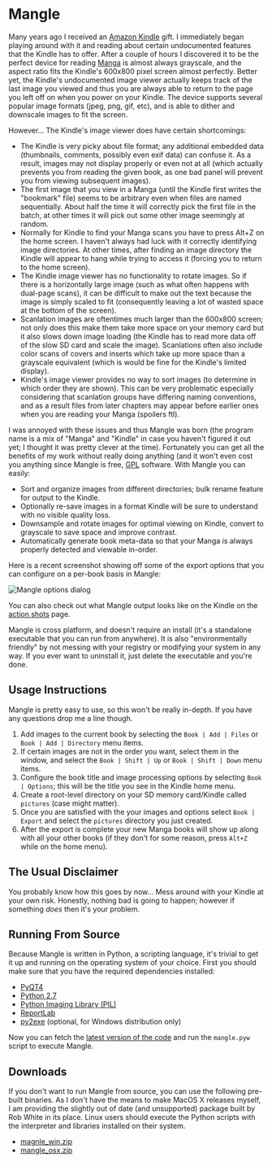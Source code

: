 # Mangle #

Many years ago I received an [Amazon Kindle](http://en.wikipedia.org/wiki/Kindle) gift. I immediately began playing
around with it and reading about certain undocumented features that the Kindle has to offer. After a couple of hours I
discovered it to be the perfect device for reading [Manga](http://en.wikipedia.org/wiki/Manga) is almost always
grayscale, and the aspect ratio fits the Kindle's 600x800 pixel screen almost perfectly. Better yet, the Kindle's
undocumented image viewer actually keeps track of the last image you viewed and thus you are always able to return to
the page you left off on when you power on your Kindle. The device supports several popular image formats (jpeg, png,
gif, etc), and is able to dither and downscale images to fit the screen.

However... The Kindle's image viewer does have certain shortcomings:

*   The Kindle is very picky about file format; any additional embedded data (thumbnails, comments, possibly even exif
    data) can confuse it. As a result, images may not display properly or even not at all (which actually prevents you
    from reading the given book, as one bad panel will prevent you from viewing subsequent images).
*   The first image that you view in a Manga (until the Kindle first writes the "bookmark" file) seems to be arbitrary
    even when files are named sequentially.  About half the time it will correctly pick the first file in the batch, at
    other times it will pick out some other image seemingly at random.
*   Normally for Kindle to find your Manga scans you have to press Alt+Z on the home screen. I haven't always had luck
    with it correctly identifying image directories. At other times, after finding an image directory the Kindle will
    appear to hang while trying to access it (forcing you to return to the home screen).
*   The Kindle image viewer has no functionality to rotate images. So if there is a horizontally large image (such as
    what often happens with dual-page scans), it can be difficult to make out the text because the image is simply
    scaled to fit (consequently leaving a lot of wasted space at the bottom of the screen).
*   Scanlation images are oftentimes much larger than the 600x800 screen; not only does this make them take more space
    on your memory card but it also slows down image loading (the Kindle has to read more data off of the slow SD card
    and scale the image). Scanlations often also include color scans of covers and inserts which take up more space than
    a grayscale equivalent (which is would be fine for the Kindle's limited display).
*   Kindle's image viewer provides no way to sort images (to determine in which order they are shown). This can be very
    problematic especially considering that scanlation groups have differing naming conventions, and as a result files
    from later chapters may appear before earlier ones when you are reading your Manga (spoilers ftl).

I was annoyed with these issues and thus Mangle was born (the program name is a mix of "Manga" and "Kindle" in case you
haven't figured it out yet; I thought it was pretty clever at the time). Fortunately you can get all the benefits of my
work without really doing anything (and it won't even cost you anything since Mangle is free,
[GPL](http://www.gnu.org/licenses/gpl-3.0.txt) software.  With Mangle you can easily:

*   Sort and organize images from different directories; bulk rename feature for output to the Kindle.
*   Optionally re-save images in a format Kindle will be sure to understand with no visible quality loss.
*   Downsample and rotate images for optimal viewing on Kindle, convert to grayscale to save space and improve contrast.
*   Automatically generate book meta-data so that your Manga is always properly detected and viewable in-order.

Here is a recent screenshot showing off some of the export options that you can configure on a per-book basis in Mangle:

![Mangle options dialog](http://foosoft.net/projects/mangle/img/options.png)

You can also check out what Mangle output looks like on the Kindle on the [action
shots](http://foosoft.net/projects/mangle/action/) page.

Mangle is cross platform, and doesn't require an install (it's a standalone executable that you can run from anywhere).
It is also "environmentally friendly" by not messing with your registry or modifying your system in any way.  If you
ever want to uninstall it, just delete the executable and you're done.

## Usage Instructions ##

Mangle is pretty easy to use, so this won't be really in-depth. If you have any questions drop me a line though.

1.  Add images to the current book by selecting the `Book | Add | Files` or `Book | Add | Directory` menu items.
2.  If certain images are not in the order you want, select them in the window, and select the `Book | Shift | Up` or
    `Book | Shift | Down` menu items.
3.  Configure the book title and image processing options by selecting `Book | Options`; this will be the title you see
    in the Kindle home menu.
4.  Create a root-level directory on your SD memory card/Kindle called `pictures` (case might matter).
5.  Once you are satisfied with the your images and options select `Book | Export` and select the `pictures` directory
    you just created.
6.  After the export is complete your new Manga books will show up along with all your other books (if they don't for
    some reason, press `Alt+Z` while on the home menu).

## The Usual Disclaimer ##

You probably know how this goes by now... Mess around with your Kindle at your own risk. Honestly, nothing bad is going
to happen; however if something *does* then it's your problem.

## Running From Source ##

Because Mangle is written in Python, a scripting language, it's trivial to get it up and running on the operating system
of your choice. First you should make sure that you have the required dependencies installed:

*   [PyQT4](http://www.riverbankcomputing.com/software/pyqt/download)
*   [Python 2.7](http://www.python.org/download/releases/2.7/)
*   [Python Imaging Library (PIL)](http://www.pythonware.com/products/pil/)
*   [ReportLab](https://pypi.python.org/pypi/reportlab)
*   [py2exe](http://www.py2exe.org/) (optional, for Windows distribution only)

Now you can fetch the [latest version of the code](https://github.com/FooSoft/mangle/) and run the `mangle.pyw` script
to execute Mangle.

## Downloads ##

If you don't want to run Mangle from source, you can use the following pre-built binaries. As I don't have the means to
make MacOS X releases myself, I am providing the slightly out of date (and unsupported) package built by Rob White in
its place. Linux users should execute the Python scripts with the interpreter and libraries installed on their system.

*  [magnle_win.zip](http://dl.foosoft.net/mangle/mangle_win.zip)
*  [mangle_osx.zip](http://dl.foosoft.net/mangle/mangle_osx.zip)

